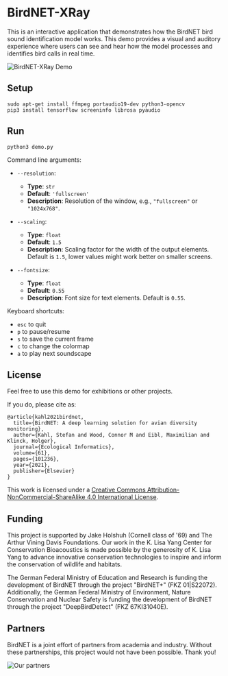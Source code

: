 # BirdNET-XRay

This is an interactive application that demonstrates how the BirdNET bird sound identification model works. This demo provides a visual and auditory experience where users can see and hear how the model processes and identifies bird calls in real time.

![BirdNET-XRay Demo](BirdNET-XRay_Demo.gif)

## Setup
```
sudo apt-get install ffmpeg portaudio19-dev python3-opencv
pip3 install tensorflow screeninfo librosa pyaudio
```

## Run
```
python3 demo.py
```

Command line arguments:

- `--resolution`: 
  - **Type**: `str`
  - **Default**: `'fullscreen'`
  - **Description**: Resolution of the window, e.g., `"fullscreen"` or `"1024x768"`.

- `--scaling`: 
  - **Type**: `float`
  - **Default**: `1.5`
  - **Description**: Scaling factor for the width of the output elements. Default is `1.5`, lower values might work better on smaller screens.

- `--fontsize`: 
  - **Type**: `float`
  - **Default**: `0.55`
  - **Description**: Font size for text elements. Default is `0.55`.

Keyboard shortcuts: 

- `esc` to quit
- `p` to pause/resume
- `s` to save the current frame
- `c` to change the colormap
- `a` to play next soundscape

## License

Feel free to use this demo for exhibitions or other projects.

If you do, please cite as:

```
@article{kahl2021birdnet,
  title={BirdNET: A deep learning solution for avian diversity monitoring},
  author={Kahl, Stefan and Wood, Connor M and Eibl, Maximilian and Klinck, Holger},
  journal={Ecological Informatics},
  volume={61},
  pages={101236},
  year={2021},
  publisher={Elsevier}
}
```

This work is licensed under a [Creative Commons Attribution-NonCommercial-ShareAlike 4.0 International License](https://creativecommons.org/licenses/by-nc-sa/4.0/deed).

## Funding

This project is supported by Jake Holshuh (Cornell class of '69) and The Arthur Vining Davis Foundations. Our work in the K. Lisa Yang Center for Conservation Bioacoustics is made possible by the generosity of K. Lisa Yang to advance innovative conservation technologies to inspire and inform the conservation of wildlife and habitats.

The German Federal Ministry of Education and Research is funding the development of BirdNET through the project "BirdNET+" (FKZ 01|S22072).
Additionally, the German Federal Ministry of Environment, Nature Conservation and Nuclear Safety is funding the development of BirdNET through the project "DeepBirdDetect" (FKZ 67KI31040E).

## Partners

BirdNET is a joint effort of partners from academia and industry.
Without these partnerships, this project would not have been possible.
Thank you!

![Our partners](https://tuc.cloud/index.php/s/KSdWfX5CnSRpRgQ/download/box_logos.png)